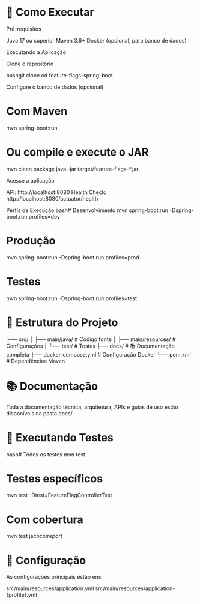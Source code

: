 # 🚀 Como Executar
Pré-requisitos

Java 17 ou superior
Maven 3.6+
Docker (opcional, para banco de dados)

Executando a Aplicação

Clone o repositório

bashgit clone <url-do-repositorio>
cd feature-flags-spring-boot

Configure o banco de dados (opcional)

# Com Maven
mvn spring-boot:run

# Ou compile e execute o JAR
mvn clean package
java -jar target/feature-flags-*.jar

Acesse a aplicação


API: http://localhost:8080
Health Check: http://localhost:8080/actuator/health

Perfis de Execução
bash# Desenvolvimento
mvn spring-boot:run -Dspring-boot.run.profiles=dev

# Produção
mvn spring-boot:run -Dspring-boot.run.profiles=prod

# Testes
mvn spring-boot:run -Dspring-boot.run.profiles=test
# 📁 Estrutura do Projeto
├── src/
│   ├── main/java/          # Código fonte
│   ├── main/resources/     # Configurações
│   └── test/              # Testes
├── docs/                  # 📚 Documentação completa
├── docker-compose.yml     # Configuração Docker
└── pom.xml               # Dependências Maven
# 📚 Documentação
Toda a documentação técnica, arquitetura, APIs e guias de uso estão disponíveis na pasta docs/.
# 🧪 Executando Testes
bash# Todos os testes
mvn test

# Testes específicos
mvn test -Dtest=FeatureFlagControllerTest

# Com cobertura
mvn test jacoco:report
# 🔧 Configuração
As configurações principais estão em:

src/main/resources/application.yml
src/main/resources/application-{profile}.yml
